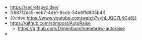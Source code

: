 - https://secretspec.dev/
- ((687f2dc5-eeb7-4de1-9ccb-54e6ffd905b4))
- {{video https://www.youtube.com/watch?v=hLJQC7LKCp8}}
- https://github.com/sbmpost/AutoRaise
	- https://github.com/Dimentium/homebrew-autoraise
-